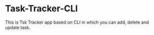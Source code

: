 # Task-Tracker-CLI
This is Tsk Tracker app based on CLI  in which you can add, delete and update task.
